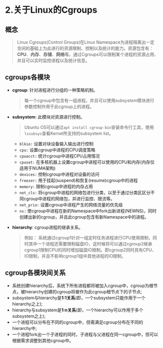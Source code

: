 # 2.关于Linux的Cgroups
## 概念
> Linux Cgroups(Control Groups)在Linux Namespace为进程隔离出一定空间的基础上为此进行的资源限制、控制以及统计的能力。资源包含有：**CPU**、**内存**、**存储**、**网络**等。通过Cgroups可以限制某个进程的资源占用、并且可以实时监控进程以及统计信息。

## cgroups各模块

+ **cgroup**: 针对进程进行分组的一种策略机制。
    
    > 每一个cgroup中包含有一组进程。并且可以使用*subsystem*模块进行参数控制作用于此cgroup上的进程。
    
+ **subsystem**: 此模块对资源进行控制。

    > Ubuntu OS可以通过`apt install cgroup-bin`安装命令行工具，使用`lssubsys`查看Kernel所支持的subsystem list。

    + `blkio:` 设置对块设备输入输出进行控制
    + `cpu:` 设置cgroup中进程的CPU调度策略
    + `cpuacct:` 统计cgroup中进程CPU占用情况
    + `cpuset:` 在多核机器上设置cgroup中进程可以使用的CPU和内存(内存仅适用于NUMA架构)
    + `devices:` 控制cgroup中进程对设备的访问
    + `freezer:` 用于挂起(suspend)和恢复(resume)cgroup中的进程
    + `memory:` 限制cgroup中进程的内存占用
    + `net_cls:` 将cgroup中进程的网络包进行分类，以至于通过分类区区分不同cgroup中进程的网络包，并进行监控、限流等。
    + `net_prio:` 设置cgroup中进程产生的网络流量的优先级
    + `ns:` 使cgroup中进程在新的Namespace中fork出新进程(NEWNS)，同时创建出新的cgroup，并且此cgroup包含有新Namespace中的进程。
+ **hierarchy**: cgroup进程的继承关系。
    > 例如： 系统通过cgroup1针对一组定时任务进程进行CPU使用限制，同时其中一个进程还需要限制磁盘IO，这时候将可以通过cgroup2继承cgroup1限制CPU的同时增加磁盘IO限制。即cgroup2同时具有CPU、IO限制，并且不影响cgroup1组中其他进程的IO限制。

## cgroup各模块间关系
+ 系统创建hierarchy后，系统下所有进程都将被加入cgroup中，cgroup为根节点，被hierarchy创建的cgroup将被作为此cgroup根节点下的子节点;
+ subsystem与hierarchy是**1:1关系**(即，一个subsystem只能作用于一个hierarchy之上);
+ hierarchy与subsystem是**1:n关系**(即，一个hierarchy可以作用于多个subsystem之上);
+ 一个进程可以分布在不同的cgroup中，但需满足cgroup分布在不同的hierarchy中;
+ 一个进程fork出一个子进程的同时，子进程与父进程在同一cgroup中，但可以根据需求调整到其他cgroup中。